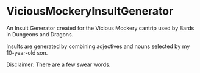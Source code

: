 # ViciousMockeryInsultGenerator
An Insult Generator created for the Vicious Mockery cantrip used by Bards in Dungeons and Dragons.

Insults are generated by combining adjectives and nouns selected by my 10-year-old son.

Disclaimer: There are a few swear words. 

